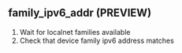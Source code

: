 
## family_ipv6_addr (PREVIEW)

1. Wait for localnet families available
1. Check that device family ipv6 address matches
